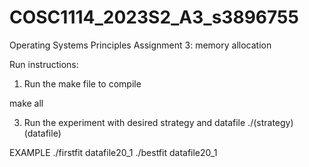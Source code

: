 # COSC1114_2023S2_A3_s3896755
Operating Systems Principles Assignment 3: memory allocation 

Run instructions:
1. Run the make file to compile

make all

3. Run the experiment with desired strategy and datafile
./(strategy) (datafile)

EXAMPLE
./firstfit datafile20_1
./bestfit datafile20_1

